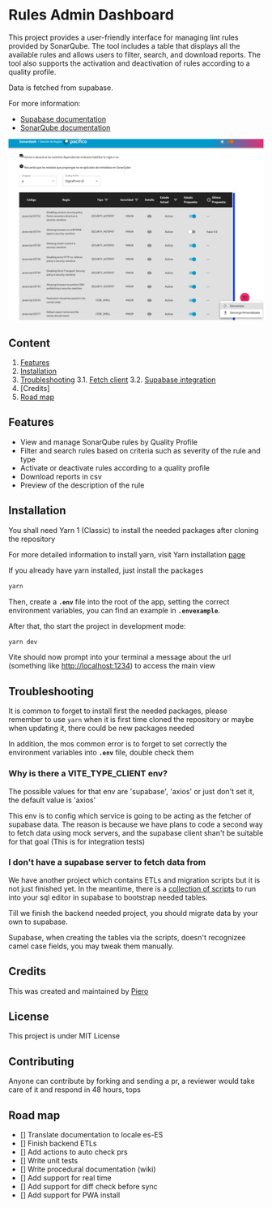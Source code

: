 # Rules Admin Dashboard

This project provides a user-friendly interface for managing lint rules provided by SonarQube. The tool includes a table that displays all the available rules and allows users to filter, search, and download reports. The tool also supports the activation and deactivation of rules according to a quality profile.

Data is fetched from supabase.

For more information:

- [Supabase documentation](https://supabase.com/docs)
- [SonarQube documentation](https://docs.sonarqube.org/9.9/)

![main view of deployed project](./doc/images/mainViewRulesAdmin.png)

## Content

1. [Features](#features)
2. [Installation](#installation)
3. [Troubleshooting](#troubleshooting)
  3.1. [Fetch client](#why-is-there-a-vite_type_client-env)
  3.2. [Supabase integration](#i-dont-have-a-supabase-server-to-fetch-data-from)
4. [Credits]
5. [Road map](#road-map)

## Features

- View and manage SonarQube rules by Quality Profile
- Filter and search rules based on criteria such as severity of the rule and type
- Activate or deactivate rules according to a quality profile
- Download reports in csv
- Preview of the description of the rule

## Installation

You shall need Yarn 1 (Classic) to install the needed packages after cloning the repository

For more detailed information to install yarn, visit Yarn installation [page](https://classic.yarnpkg.com/lang/en/docs/install/#debian-stable)

If you already have yarn installed, just install the packages

```bash
yarn
```

Then, create a **`.env`** file into the root of the app, setting the correct environment variables, you can find an example in **`.envexample`**.

After that, tho start the project in development mode:

```bash
yarn dev
```

Vite should now prompt into your terminal a message about the url (something like <http://localhost:1234>) to access the main view

## Troubleshooting

It is common to forget to install first the needed packages, please remember to use `yarn` when it is first time cloned the repository or maybe when updating it, there could be new packages needed

In addition, the mos common error is to forget to set correctly the environment variables into **`.env`** file, double check them

### Why is there a VITE_TYPE_CLIENT env?

The possible values for that env are 'supabase', 'axios' or just don't set it, the default value is 'axios'

This env is to config which service is going to be acting as the fetcher of supabase data.
The reason is because we have plans to code a second way to fetch data using mock servers, and the supabase client shan't be suitable for that goal
(This is for integration tests)

### I don't have a supabase server to fetch data from

We have another project which contains ETLs and migration scripts but it is not just finished yet.
In the meantime, there is a [collection of scripts](./doc/TABLES.md) to run into your sql editor in supabase to bootstrap needed tables.

Till we finish the backend needed project, you should migrate data by your own to supabase.

Supabase, when creating the tables via the scripts, doesn't recognizee camel case fields, you may tweak them manually.

## Credits

This was created and maintained by [Piero](https://github.com/Shadowrunner11)

## License

This project is under MIT License

## Contributing

Anyone can contribute by forking and sending a pr, a reviewer would take care of it and respond in 48 hours, tops

## Road map

- [] Translate documentation to locale es-ES
- [] Finish backend ETLs
- [] Add actions to auto check prs
- [] Write unit tests
- [] Write procedural documentation (wiki)
- [] Add support for real time
- [] Add support for diff check before sync
- [] Add support for PWA install
